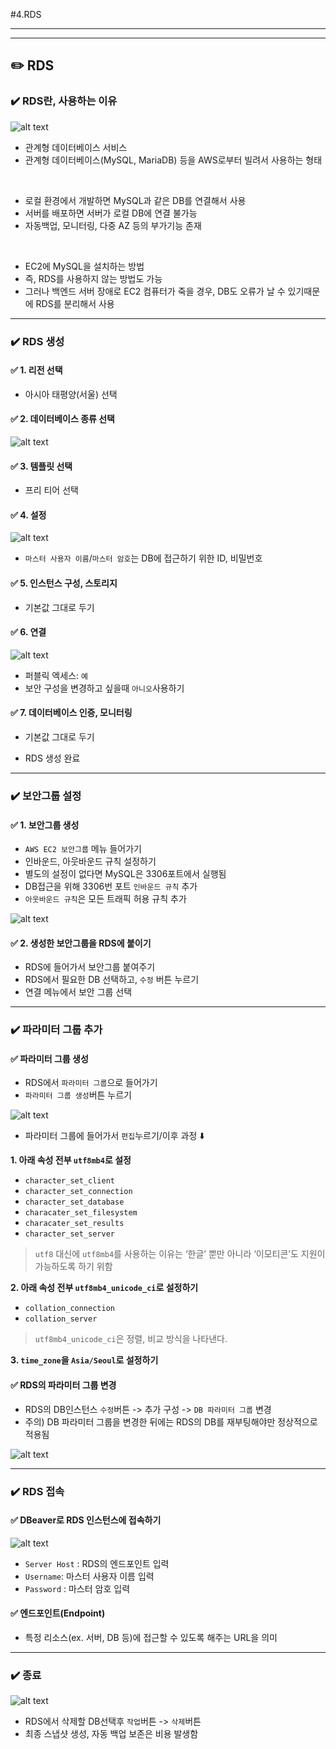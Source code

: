 #4.RDS


---
---
## ✏️ RDS

### ✔️ RDS란, 사용하는 이유

![alt text](image/image-24.png)

- 관계형 데이터베이스 서비스
- 관계형 데이터베이스(MySQL, MariaDB) 등을 AWS로부터 빌려서 사용하는 형태

<br>

- 로컬 환경에서 개발하면 MySQL과 같은 DB를 연결해서 사용
- 서버를 배포하면 서버가 로컬 DB에 연결 불가능
- 자동백업, 모니터링, 다중 AZ 등의 부가기능 존재

<br>

- EC2에 MySQL을 설치하는 방법
- 즉, RDS를 사용하지 않는 방법도 가능
- 그러나 백엔드 서버 장애로 EC2 컴퓨터가 죽을 경우, DB도 오류가 날 수 있기때문에 RDS를 분리해서 사용


---
### ✔️ RDS 생성

#### ✅ 1. 리전 선택
- 아시아 태평양(서울) 선택

#### ✅ 2. 데이터베이스 종류 선택

![alt text](image/image-25.png)


#### ✅ 3. 템플릿 선택
- 프리 티어 선택

#### ✅ 4. 설정

![alt text](image/image-26.png)

- `마스터 사용자 이름`/`마스터 암호`는 DB에 접근하기 위한 ID, 비밀번호

#### ✅ 5. 인스턴스 구성, 스토리지
- 기본값 그대로 두기

#### ✅ 6. 연결

![alt text](image/image-27.png)

- 퍼블릭 엑세스: `예`
- 보안 구성을 변경하고 싶을때 `아니오`사용하기


#### ✅ 7. 데이터베이스 인증, 모니터링
- 기본값 그대로 두기


- RDS 생성 완료
---
### ✔️ 보안그룹 설정

#### ✅ 1. 보안그룹 생성
- `AWS EC2 보안그룹` 메뉴 들어가기
- 인바운드, 아웃바운드 규칙 설정하기
- 별도의 설정이 없다면 MySQL은 3306포트에서 실행됨
- DB접근을 위해 3306번 포트 `인바운드 규칙` 추가
- `아웃바운드 규칙`은 모든 트래픽 허용 규칙 추가

![alt text](image/image-28.png)

#### ✅ 2. 생성한 보안그룹을 RDS에 붙이기
- RDS에 들어가서 보안그룹 붙여주기
- RDS에서 필요한 DB 선택하고, `수정` 버튼 누르기
- 연결 메뉴에서 보안 그룹 선택

---
### ✔️ 파라미터 그룹 추가

#### ✅ 파라미터 그룹 생성
- RDS에서 `파라미터 그룹`으로 들어가기
- `파라미터 그룹 생성`버튼 누르기

![alt text](image/image-47.png)

- 파라미터 그룹에 들어가서 `편집`누르기/이후 과정 ⬇️

**1. 아래 속성 전부 `utf8mb4`로 설정**

- `character_set_client`
- `character_set_connection`
- `character_set_database`
- `characater_set_filesystem`
- `characater_set_results`
- `character_set_server`

> `utf8` 대신에 `utf8mb4`를 사용하는 이유는 ‘한글’ 뿐만 아니라 ‘이모티콘’도 지원이 가능하도록 하기 위함

**2. 아래 속성 전부 `utf8mb4_unicode_ci`로 설정하기**

- `collation_connection`
- `collation_server`

> `utf8mb4_unicode_ci`은 정렬, 비교 방식을 나타낸다. 

**3. `time_zone`을 `Asia/Seoul`로 설정하기**


#### ✅ RDS의 파라미터 그룹 변경

- RDS의 DB인스턴스 `수정`버튼 -> 추가 구성 -> `DB 파라미터 그룹` 변경
- 주의) DB 파라미터 그룹을 변경한 뒤에는 RDS의 DB를 재부팅해야만 정상적으로 적용됨


![alt text](image/image-30.png)


---
### ✔️ RDS 접속

#### ✅ DBeaver로 RDS 인스턴스에 접속하기

![alt text](image/image-31.png)

- `Server Host` : RDS의 엔드포인트 입력
- `Username`: 마스터 사용자 이름 입력
- `Password` : 마스터 암호 입력


#### ✅ 엔드포인트(Endpoint)

- 특정 리소스(ex. 서버, DB 등)에 접근할 수 있도록 해주는 URL을 의미

---
### ✔️ 종료

![alt text](image/image-29.png)


- RDS에서 삭제할 DB선택후 `작업`버튼 -> `삭제`버튼
- 최종 스냅샷 생성, 자동 백업 보존은 비용 발생함


